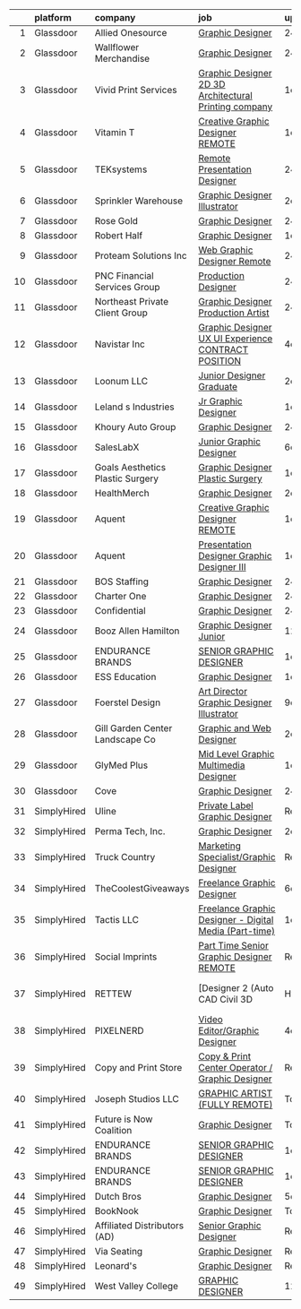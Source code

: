 

|    | platform    | company                            | job                                                                                                                                                                                                                                                                                                                                                                                                                                                                                                                                                                                                                                                                                                                                                                                                                                                                                                                                                                                                                                                                                                                                                                                                                                                                                                                                                                                                                                                                                                                                                     | update_time   | location             |
|---:|:------------|:-----------------------------------|:--------------------------------------------------------------------------------------------------------------------------------------------------------------------------------------------------------------------------------------------------------------------------------------------------------------------------------------------------------------------------------------------------------------------------------------------------------------------------------------------------------------------------------------------------------------------------------------------------------------------------------------------------------------------------------------------------------------------------------------------------------------------------------------------------------------------------------------------------------------------------------------------------------------------------------------------------------------------------------------------------------------------------------------------------------------------------------------------------------------------------------------------------------------------------------------------------------------------------------------------------------------------------------------------------------------------------------------------------------------------------------------------------------------------------------------------------------------------------------------------------------------------------------------------------------|:--------------|:---------------------|
|  1 | Glassdoor   | Allied Onesource                   | [Graphic Designer](https://www.glassdoor.com/partner/jobListing.htm?pos=123&ao=1110586&s=58&guid=000001831bf225f79b720ddb0eda56da&src=GD_JOB_AD&t=SR&vt=w&ea=1&cs=1_3e83d994&cb=1662621198384&jobListingId=1008124892438&cpc=6EF74AC2F94C1840&jrtk=3-0-1gcdv49md2ink001-1gcdv49mrgahi800-4180ab8be0177159--6NYlbfkN0CK-8nPx1PXKPyVwi8YM4tCpnZRQ_DYusyN8hYEsp4F2XPfB-QtKAUSL9EmgeoF99hsGLhvMuIxidkVAYpMPo-iCuFSXoaZG8ESkEPdkZ6wiXy2_UuTCB0eNfmxDxAPJ0gHyA64ocXmz17rK9iVWq0fVRkLqMBkUYq7qfE2SxZdV_E08HMcL66bbOHEDtvMV9Kd4--kY10SlZ4nMRLYQJmFnhmEzCqa8_v6TsQLQozwDKC0s8bR6kzTB-DUob0F9JSM5U9Qt5VP1RbAFdEIvsSvcH4My5D7rvJ96AhroGecxMClEUoXBRYNb6_5O0VuiGyjt-pRJfqJVWjW8-EZJn3r-rRCqBrsrV_DbMFur6TwvUf36bgNPI2PzOdaqzhcvuisGXZk7U_SYKq6VvMfF8vl8Eo-jnRZtiAX3kGT99H4W-cQz4x6Ib6gPmjhRLThTS9yItp1b16Y84sNw5CpyOyhqzasgHEL2SrBqFQbq_uxXUrsFXEogM-g2BbJZq85WifeWkbAQhhsGXtCAD0dbSm-7uQf7QshgIHCLicDiyMiCxsGwGl8-Df0kqvWopN1x427oIgAX3EcTA0ulriOQiww)                                                                                                                                                                                                                                                                                                                                                                                                                                                                                                                                                                                                             | 24h           | Kansas City, MO      |
|  2 | Glassdoor   | Wallflower Merchandise             | [Graphic Designer](https://www.glassdoor.com/partner/jobListing.htm?pos=112&ao=1110586&s=58&guid=000001831bf225f79b720ddb0eda56da&src=GD_JOB_AD&t=SR&vt=w&ea=1&cs=1_3faa09bb&cb=1662621198383&jobListingId=1008123397943&cpc=ACAF1607C5C1E404&jrtk=3-0-1gcdv49md2ink001-1gcdv49mrgahi800-2e01611420ad8177--6NYlbfkN0DsBOlmEAMqZtav1V1WKZO3RUElpafjggtWvxyDQ3xFSqf_F-uFbbl6i-xMJbKr51NPDUIuyhOq2XyBmsXDt0mAWluek8GKrkXFiEB6SXnSzbslSzGVM-FbFCggxB7bq5OV8mlMBsOnMnk_S-1kx5NCee7eFXrIluvgf-mQk5JVqIJkotiRmRXdMvTslnOAdxaUfADuN48xzVDmXrq1bgm9PtPpUeXMIj5TYXH5wWotSnDW2V0KQ8OX4yWMCVc-0I6NLAHO2q73dMf3gmb-JIyjJNpB3CrRwZAOxke49Byczin1KvtmM9HOP5spvKsfEHE-AxlIyJY0-VMOkkOTXUXmA2qWv0vTXf8SzkcxNv6S6axUkQh8bJwu3IUOiq1dsb39J9xlWaNMkLytY1JuMzdSVf013qzvjQXZEtT_aA3lbU7Zk8db0IDgV8FzIzi01HU9vzQBEcU_yPPsLVuxVV-muoyMbS34amZyLU1UpBbXM8NwISiUSr-6V4s0Cqg844c%3D)                                                                                                                                                                                                                                                                                                                                                                                                                                                                                                                                                                                                                                                                                               | 24h           | Delray Beach, FL     |
|  3 | Glassdoor   | Vivid Print Services               | [Graphic Designer  2D   3D Architectural Printing company ](https://www.glassdoor.com/partner/jobListing.htm?pos=109&ao=1110586&s=58&guid=000001831bf225f79b720ddb0eda56da&src=GD_JOB_AD&t=SR&vt=w&ea=1&cs=1_a9df3a45&cb=1662621198382&jobListingId=1008121826162&cpc=56C4EA4A1A191A49&jrtk=3-0-1gcdv49md2ink001-1gcdv49mrgahi800-6d07501a753a39fe--6NYlbfkN0ACTeRvGRFS6hadW-07x_K1RnsIE8OdH4tufuZ5eRAiXsy0w5YibZOSJfbb0t7u7knGur1MZ-GmDUvE1SOpAWM5qP5oym0oaJHlEaJyuHJIYnySQnGZkAxX0Ul4hjtIbyFip96yasaCS5Zh48T8x1riyFEQNA9i2BKg4LCpvDPQMIE0KRQzSjWGMuHj-d7J9l6GZuMmtubC8w12GcLO4pIeu4LA1KsAiOZV8MJRT_AVqsRRhsdVZYUFoXg1GYRJjYOLfcAjbPbZDp3ARZIatdgIoEAlDe8YB0GXAxb1Yk--J0k2AARyLh8Q6qYL6fqwGDOVIRG_BobCpM32Y3xCG0uOXCYI8CGDNm8sPEpxb0oUQrzAK7HspxeyigqISd6g6n7DcnRAEHeZ5QjljPsh6IecOwboMtna1-CsEi7grkrakdfgQbxU2Ow_YnewSNvujb-KS5dWdGmf1aap3pxfrGQSIiogrfVmaYAbXjxG-OxMyXuIOVZ4nTxJf9H0SjvoNuQ%3D)                                                                                                                                                                                                                                                                                                                                                                                                                                                                                                                                                                                                                                                      | 1d            | New York, NY         |
|  4 | Glassdoor   | Vitamin T                          | [Creative Graphic Designer   REMOTE](https://www.glassdoor.com/partner/jobListing.htm?pos=129&ao=1110586&s=58&guid=000001831bf225f79b720ddb0eda56da&src=GD_JOB_AD&t=SR&vt=w&cs=1_38e8e483&cb=1662621198385&jobListingId=1008121106886&cpc=451933188B21919D&jrtk=3-0-1gcdv49md2ink001-1gcdv49mrgahi800-05e1cfca94da4a56--6NYlbfkN0DMrcEu7yrtATojKJA7cEzGQ3FdRGWLh0CZQInL4ECGI6k5tN82kdM0OKoro5eXmjoVin0azV7kc6GOnT-z36VYfUb7jsZ11m8Mj4De-dCyWTr2LUnLUwp-mN381fCY681EvQDU2qU9yljJ3txKJsdSFJxbmjfDIE4duyRX1ix5Uwhgid0G8sjlRkkE1IHN33tYTFW7VTN0DWxcQVdHRNImmX51--kKWNwNZcP8FsWmpZzRLumKIuDZWcb2eo_bESbBo9phzFG1LqzCIDUriUcefvyoSipszuuAFz3pqg3dN40pmhhWy9etuVmofr-b411lmbagXmcdSEOEhMtcS4AHSyHfUI5WrvSjkyeEMPsoNrqbrJDVb1I131KfzCPPyz4zlHe_J2Qn5-DHWRZ50gwI5jfrxnpp4gheMTPHCAkCLJTYmw0_xI8b80OjScsT_NlsnpSSYi4kVK9NhfxiTCzQbeiJlwF8a-U%3D)                                                                                                                                                                                                                                                                                                                                                                                                                                                                                                                                                                                                                                                                                                                  | 1d            | Remote               |
|  5 | Glassdoor   | TEKsystems                         | [Remote Presentation Designer](https://www.glassdoor.com/partner/jobListing.htm?pos=121&ao=1110586&s=58&guid=000001831bf225f79b720ddb0eda56da&src=GD_JOB_AD&t=SR&vt=w&cs=1_52e64ff6&cb=1662621198384&jobListingId=1008122491315&cpc=AC285F3A3ECA6BB0&jrtk=3-0-1gcdv49md2ink001-1gcdv49mrgahi800-eb69aa39b4e9569a--6NYlbfkN0AuKz8EBO1xHDEL7V2YF9xF3dC_I9B9i-Zw2Jh8clPMK3KTieKealHQMRxLfyLBLKLqPaGttYpF55Qfk1LAPHzCtwbt9DA6DqkjHo-Ufgt1PUSGkYZ3f10fYR_ySj9iVs3N1UcNzaV0p4xI-mZS2TmtoWh2U9JPMDXdJmTpmQkjPOrHSoLZwTevQOKnPpkb5QsaAMFf94NETejHTmViWQSd-vUxGphNaLY51x0M25rTQy0bKZQmna9tzPtD2szQ_swRWcpLV5URm0PJV1_yE5Uhgb1rGbx--p8q06PkGjlZBFGa544Ps4IhDueUKcRuLtn8FoJODnBMQANdyEgIimIZCgq7DNlrQMgRbfysp-UX6L5p2hajHh7XnuHmdB_poAc7Tj6aPK0pHphvz_TtX4Fy7H_olkJ_gYw-7x8JEBI-RekJKXa1hJO86r8vpPwpjU3rAzGvyLCBwbOPp-8iSNjqZCo8QABPrqxwk6lSaf9T_vf6H7wonPlAtiA_uhDp_Mwrlg8RhcaBH_riYz7b1C_SltpJdSOPHG687rdZ9oYu0ztOJmo3Y-SvdtoRWyozLpH93ilyTPNdHF82HeELl2Ni9IM7t39OtSheVZzxIRjNhdJ8uaa8iv2KRi6N0LTcv6soP5sz30Ab7XUv1i2x3OFEhoS0jQs39-0tCw10tna78Asa0B-YWaq4X58Vez5W9kTzeiX7xCgmHa4OqZDxINBy9CcEB-IlXyHvDWq8wy7SXV8LyrJ5YaNtoELfH2koTbVECw-AeVYEhVeZxiWcF4oRl-vVEoszVWXC18oj24Zbff-RU8F7rEdRXZ6wyrP8H8JmFE2hKOJy5TAOJznZh3hBYFu6LWsT0M0I5by7UIxg1YOvqyJTQHN4OkKDO1R-2ukAdUGaeqMzj2OTyKjHzCXIZoc4wNPjpeTtgMcbDwFsWQ%3D%3D)                                                                                                                                                                                                                                          | 24h           | Covington, LA        |
|  6 | Glassdoor   | Sprinkler Warehouse                | [Graphic Designer Illustrator](https://www.glassdoor.com/partner/jobListing.htm?pos=108&ao=1110586&s=58&guid=000001831bf225f79b720ddb0eda56da&src=GD_JOB_AD&t=SR&vt=w&ea=1&cs=1_8b6d28a5&cb=1662621198382&jobListingId=1008119437871&cpc=D2F1DE17EE1F43B9&jrtk=3-0-1gcdv49md2ink001-1gcdv49mrgahi800-23cf4bdbc12d4ae5--6NYlbfkN0DWtRa9NJfjQIs4MWRRqD4F41esfMsK79cV24t80VXfzRKFVO1HOwhLjPBuvxuRJCA6N9YdHF9M0Aq3KvJjQqw8lYNsOZ-6jJ5IaLByCRWZkeONBb8JHpC3oOi0BMDYhCfqb_avAtQ9EZUo5hZxSHwSSHZL1AXmvZD-NEMG6CzGM_jQ0DqTjJra53fp_NYTgNxDv-a3QrLNiTiG8iv8oJ_sVVPGNRwzKhfr6IAoOaT-cTZyxWRLXgNdEmiNgYVI-LANZGJwncM3NhyBDCZkmWbU-yec3YQjt1MquiDKUCfb_8qplHEkG-SU6nducufM2hJfqQuz9jzbNd6m3ozl2-IfvWpcJhoGQ5Oga_i99A1zB6YWG6HBgRo4Ln3ngR6mqNAeCp7yYFuvJo0iSSjV8zVpiLm12FhV7IaxIMzpH8-d2VpzGEuMImuCYj2KTfS4VXBEkPThBk0t7jJgud5WznsNKvGE7OY4sjcsMx-xdAbmApParzHBMoyqis6NtLO2UMFscdbysCjQCA%3D%3D)                                                                                                                                                                                                                                                                                                                                                                                                                                                                                                                                                                                                                                                                     | 2d            | Houston, TX          |
|  7 | Glassdoor   | Rose   Gold                        | [Graphic Designer](https://www.glassdoor.com/partner/jobListing.htm?pos=103&ao=1110586&s=58&guid=000001831bf225f79b720ddb0eda56da&src=GD_JOB_AD&t=SR&vt=w&ea=1&cs=1_68923e36&cb=1662621198381&jobListingId=1008124278781&cpc=AF02A54CD0F60729&jrtk=3-0-1gcdv49md2ink001-1gcdv49mrgahi800-d642ffabac9d3bcf--6NYlbfkN0DWtRa9NJfjQIs4MWRRqD4F41esfMsK79cV24t80VXfzRKFVO1HOwhLUrQYNbtyVu-BToOkeDj43EQfwXLNExmYEg-GijfH9CUrx56iMnRE8hSEkX43tZsMKijqu49Fyi-r02vgozzt-Yml1MWZZnmZQTho6_5unHFUHrsqEzsrgNPPbEjPKxO8qsk9mI1QeZLj0Ejv0Q_8tXQtM0mmu-6jlhcg0W6dmJlP6-V_RBAUy_pUS8hiMHhxbHuOAz3qVd956JU4Yg7_GDpHQwaakni_1CIWQHu9iCX23IDO25HiiES86tHk7TPi-VlAKomLtj2fc8nVsYduVvm5MdIWQvxgoHNmBajnAnKdOfJC9KUTNmfG7X8qIS6AbIk5qHXOcOJ-tLsnoGqClUb2qgYpymPIfvFeHKtkXdz8dIDDdZEKttKLaEDn-cDrdvccRB11r5vJ0RsQQprcRBU0sKhNG3DA2nFk5C46giHiV5nDEHnIGmd8b_St9n8mJQbQm97JCUffReqY4EFyEA%3D%3D)                                                                                                                                                                                                                                                                                                                                                                                                                                                                                                                                                                                                                                                                                 | 24h           | Remote               |
|  8 | Glassdoor   | Robert Half                        | [Graphic Designer](https://www.glassdoor.com/partner/jobListing.htm?pos=128&ao=1110586&s=58&guid=000001831bf225f79b720ddb0eda56da&src=GD_JOB_AD&t=SR&vt=w&ea=1&cs=1_f5a39b5b&cb=1662621198385&jobListingId=1008120608720&cpc=AF770993EC679D41&jrtk=3-0-1gcdv49md2ink001-1gcdv49mrgahi800-48a38567481b854b--6NYlbfkN0CpzDdaQkua3np5pkmj49lKioZwmwxQ-yx5plwbYmV_M5JFnt4wdhB5iDa-Stjn2ByHyvFbDHXgjtj2SRCnTa78VDO00_odM4XGNY95IlgyYpIcjiWQLdvqVqFg7uCx9YE-yl3Z8lrCbIrHLMzHhmZuFcgo05QSBXTHBV99GGlnFir9tJrloQZalC2-9JJ6t1DpJjxegSp5v2HQ0vYna6bL_lAaplvXnRTljfghQDaKYe_kJBWfzXn83PMbvQ680yogpInxi9K5N35L49oCnNnQj9YXbOdP7ygBMz6bMJyT-vq1L24SZFTlB4KbnwDRNERdENRb-lsJ9k3dP71DG74MC3C8EuK45sRs4486A9hWwCIPnLHWbdHQYSsBr0hb3jYy3kLden2MHH0qCFLSAQQ5L18s7l6c8jV184GAtYjAFGkDs5SnZRe8xV4ZgMrpOxqefuQRjkCQYffMQYXUmm8HwOiPhj-5SQ6XNm6gUVfn5bw6PXs-QEk9FQdXdHUNSAajeCXirPGPWRLmJ37HWEscUsgG4atOqnvjk56n19LJKW7a6eyquR0u)                                                                                                                                                                                                                                                                                                                                                                                                                                                                                                                                                                                                                                             | 1d            | Allendale, NJ        |
|  9 | Glassdoor   | Proteam Solutions Inc              | [Web Graphic Designer   Remote](https://www.glassdoor.com/partner/jobListing.htm?pos=130&ao=1110586&s=58&guid=000001831bf225f79b720ddb0eda56da&src=GD_JOB_AD&t=SR&vt=w&ea=1&cs=1_e342131c&cb=1662621198385&jobListingId=1008123536710&cpc=334ABAF5D42DC775&jrtk=3-0-1gcdv49md2ink001-1gcdv49mrgahi800-1eb1f429858559c6--6NYlbfkN0DSIQBZQ-2Vai8_rtyWPENsIrxgvuk_9OUeK1VKqbOx9HU1FkKsTKPGTJ1fQ9Jpvdc01455lLb3XIevMyG8eONBiDaus9OwjG9Wub_u93-8kbgCAhvJA72_kAgPG4hOa-iiAqp5gq-YLdUTJhFPUrGcwNlnAu03AQWQgpE5J8pXKTSiND-TFJPpLHB9VQYzM1CMYolvweqtWal8Bw-Hi7WxIzL04Bx9uoamoqHK7KLZeqAAe1iHKblNeahOgaL8R20ad5HghZ33V3xCrGKZODfUFcNtiAlACvT40kJ2cZk13ZgKYv6-12js9h2r-vbbDG33njcaYfQev1m_636CoWFI9HJOCEpWW_xvvz5LwBjTxiSE8t6E7eb4Uds6r1dMpSHft0WdUlNjbcCrEag9Wk8LOlUNlpvx9dQYYmllK3BqnvhdTT0zthdEv9ie1kWf0GEE9v6jwXTtmyJerZkcSxa_jsi8-EwSFRwDCfXlRDkz1qSg7Vis8mSWk3tACjvv3xnlfci6ZA1AmXydbN90q3cr)                                                                                                                                                                                                                                                                                                                                                                                                                                                                                                                                                                                                                                                                | 24h           | Remote               |
| 10 | Glassdoor   | PNC Financial Services Group       | [Production Designer](https://www.glassdoor.com/partner/jobListing.htm?pos=122&ao=1110586&s=58&guid=000001831bf225f79b720ddb0eda56da&src=GD_JOB_AD&t=SR&vt=w&cs=1_2de6cb23&cb=1662621198384&jobListingId=1008123321951&cpc=B101C867B3EF2D75&jrtk=3-0-1gcdv49md2ink001-1gcdv49mrgahi800-ce6ae6c6cc301a99--6NYlbfkN0AMofH_6zXbiqn6xehDj89HQNfpf30LHk40Y3Yl5cZTpp_cLCpVqmU1EYEhYgqBRCxgmHrsvE-DYT7MF2bsA9zUCTx0sU1daa2Bi8Mp_49wzR9WLOFupGDX3VoVGwcIIncNINjse1_MAVHePiPKQkJQiMTKIi-ZFjj_l3HEjiqmmuFFuyl2SOjFlpzAxJqXKZ7GEoLPQnIxFVsMhbwS0myTfZ1bMMfsuPn0ZNiOWffhGocpSchfw6U8sMtyzaNgQpqKSZZXRk81aaFw7TI6uAM7QADFnxrv-fFGHmizGEcEjmTTy-PU9HsBxOXgBP_MoQheCEcle21DHaQKTTE5efZAKKhUUniEvbWGI-NdL7fCEB3ccVigMmx08SH4Yu8Oe9qJiuva8Uk7qIs-0hdznb2W3P9ANV3K7SdrMCzq7aolMs9yoibvwgSoFVXZl-L6xVEmUhFYrEmsUMFW1O-ZVSbdwPWtNTnOV4JVX4g28rj4MYBCMaUCw9sCMKIlgmMbW3F1XtekS147imb7S3JnzB9T6z3u4ZR8w_jJgzrJdbSLLKp-tsf7ne94Hs75f8gVyYhlcM1MgaECmpm_3-6WtAVzKfXR6XM334STeJ7wJNK5jflNLaSrh8oXydDyio3mWeeD5F0oqpfyAzouiyqJjPOGlwkbJ5v3t4CoN-LwcesNwWBYLIUZu8YfxnnG_ZYs75MT5fUiJbCzmLCUQwg55i0fRuNsIixTsJtkRVegbBP_x8XysAY5m0tZNrI6cGUf4_XFADGHU0ps3UGA8W4O3gMiHiNRmOe4o1jTGRyqBCjd_DoRlNbfchVKD25Hf4yb7Sxr4fR1flIvL0n-0JTXZViHKFW3L4RBTRijBdn7mR1E-tbUlEpFQtz3163vDbw1FmMOS5RUdg3B4tyr9bgXEoGHGSDUk8EFV1jwXkJc44xCMv58GSB9cR2p2dtF7-l47Ua_WfgI-gIfQ571iTYVX0sB2nXFGdJSwUGtJtZrqUoVvt907p0F0aEvxFlWl5pPLXBjEblze5RQJzBr2QWgTvU4RYP_Px0ImCMyCVOi26blLwrR4WecFLd-MdunPEUQfaKtdVLVoPOX3kbNbH3t5C2SAjZKrrNCNEdJcawYE4XHN-T8sP081YSsWwXK9MqBwLcB9ds_LGE2_JUtkhzoT9Rp3QQKqfiSTIY%3D) | 24h           | Pittsburgh, PA       |
| 11 | Glassdoor   | Northeast Private Client Group     | [Graphic Designer Production Artist](https://www.glassdoor.com/partner/jobListing.htm?pos=116&ao=1110586&s=58&guid=000001831bf225f79b720ddb0eda56da&src=GD_JOB_AD&t=SR&vt=w&ea=1&cs=1_a92a23f6&cb=1662621198384&jobListingId=1008123605322&cpc=F17331D9BECC482A&jrtk=3-0-1gcdv49md2ink001-1gcdv49mrgahi800-21cab00d061a75ee--6NYlbfkN0B69a26wrWQUeZrltrW3PplXj9fPZ6tWLxtoNREqkW3KRvgRClBkW0-iowyi36XDLE_skuiEmuHa0UjZKrS-fe6M2JzEoFFzO_uBMg30od3NXiMf4e3alxbADUlWX9lQVW1IhfcdNDptMfJ7JCRs5alXH__4vkzuKi5zvqO3xSjk2xVZbthRKibyA3kAdReGUy9q1a0uLgARAKPsCXFEgs6OBRrmOk_LZQ0U0CtlXsfu93sXb9IAjsgcXWuIH2DZ8P0M3m9qBxe0ymKGvY9Y2W8K5cagGic9ZtsyLQUmMmXQRjT6r0UURcTc6DQfjUd7DI2HZLDfJ5KZj9LfVoIvi4UpI_06AV-y6B2-y4W6vq6ybdDKFlP8kk7JfjvW32w24pwtXThWZON7EDe5uNzRj-CudltRRXJkP6KhVGuuO6duMVz4yoTZtlyoYhuOT_uzc7M31MnGeXAGa0Bcv8eUcISyK1xsiRzN5COntQB41IRH9HKyikNcNteydnY6fjfwno%3D)                                                                                                                                                                                                                                                                                                                                                                                                                                                                                                                                                                                                                                                                             | 24h           | Newton, MA           |
| 12 | Glassdoor   | Navistar  Inc                      | [Graphic Designer   UX UI Experience   CONTRACT POSITION](https://www.glassdoor.com/partner/jobListing.htm?pos=115&ao=1110586&s=58&guid=000001831bf225f79b720ddb0eda56da&src=GD_JOB_AD&t=SR&vt=w&cs=1_1ac3c31d&cb=1662621198383&jobListingId=1008115326642&cpc=6A22310A23505C64&jrtk=3-0-1gcdv49md2ink001-1gcdv49mrgahi800-da2106d80a04bf3e--6NYlbfkN0AKaw8O8HtsTpjEdZ8TD4sRoCQOMb8M-nU-vU3s0gcF0r3-yfGCd4qXtRpKh7pLIDKmqw8doraLQ6N9uO_gRX15Pn8af8XWGhf5E0vImEWR0Z7lJHvyNERtgOJ7AV-BjAp1xq2J-kEdLkM3wRoeyrV_lynn6O_NVhk9CFYo6GVFCtUjVGY5sjWNquq23_-aPUwt5-XRwbXonsunPXe4ybEFLd_V5fnrjNwgPfSVun73JaPuHz-8ihUYhOy_nuaxzoJbBHudXUOm8koQhbKGNz4UH1b7gFXnGAP5FCDoyNXXPJKgSfsYModwJHkgQCXXf8HcEiH1D3FXKcK-tlZNibuhSpPPKj-LO7hDjKdFM9MU_6EhKZjbJeKDm0Z1sj0PPeVidcc40tjpy5Y3oMUzvm5Nz8_J90V2rIwfeUOITtmyNKHAgjCcioAdSxrFJCl4UVI31YafpdlsdhVrotKsKPP36R3vH7gJAKxTeAoA3Me7UR17TXOJiVzN_cC4srKmWZ7tHjMj1dMpiR5uhOm5Pdz4wcfSBIRiynUQdborTPKvnMha46gQokCN7fGj7J-Tv3wukTF2JlC4ROzYgNR345EWu7rXYbNk2iv9DrWhwPjdQYE3bWGD_z2KUWNDBFdSWpHqMaKi0Wi1eg5WXos38D5YZnubYrxM0vjmElQvpxoOaYCwPpytyS6BFUD_koEngDWJ2_rWoSoItCMTPHPJ_xs5)                                                                                                                                                                                                                                                                                                                                                                                                                                           | 4d            | Lisle, IL            |
| 13 | Glassdoor   | Loonum LLC                         | [Junior Designer  Graduate ](https://www.glassdoor.com/partner/jobListing.htm?pos=118&ao=1110586&s=58&guid=000001831bf225f79b720ddb0eda56da&src=GD_JOB_AD&t=SR&vt=w&ea=1&cs=1_c0bf6a6a&cb=1662621198384&jobListingId=1008117829071&cpc=B101C867B3EF2D75&jrtk=3-0-1gcdv49md2ink001-1gcdv49mrgahi800-40214ef59b438126--6NYlbfkN0DAwgduWqBP7ymGN-lTADpinz2i-23XbRAyg5ywqS-MDfuU4MrSvHQrlYYDKmwGGmwluOBvz7vMslEzgRKJczfPOFybmcpWvAGGJl5bfuMi8XlHlFi-cravDhvAvoHGrCoTnNay-wBlxzCKwuu0iSTYx6TpVe9_VIsP_lWlZpD3xOCbK1FaavEr53sOfhyg6Y2miBSzD51_HCVwY1kgjI_YMnCJcs_zhFb6zBNfcQ2Kr9alEKYKUAFFTUdE2gNPNx2lraDNHGHgVsVby0CW72E6DB7qDHQT9CQAP09HKkEkXIvBrIRRPtZ9ybTJfxl9Xdq6lG_OtsnDfrwUsqIynE8zzDqU6igULzlFxQXJUzmWVnJv9lsQauvYPcorflh4vrRLRsLeEhng5JtLdzSnMAxHOnbf8L0mQ5pl9UDuHQEK5DoXjeyQ9P41Pmq8R9GkiMAfbOxlUJouJ50FstjDk6S-yeuZafLEDvBE1qwdzPNQV7JUEkdksqAtWXRUnX1eZhI%3D)                                                                                                                                                                                                                                                                                                                                                                                                                                                                                                                                                                                                                                                                                     | 2d            | Valencia, CA         |
| 14 | Glassdoor   | Leland s Industries                | [Jr  Graphic Designer](https://www.glassdoor.com/partner/jobListing.htm?pos=106&ao=1110586&s=58&guid=000001831bf225f79b720ddb0eda56da&src=GD_JOB_AD&t=SR&vt=w&ea=1&cs=1_bc18ff9d&cb=1662621198382&jobListingId=1008120860221&cpc=973E6D846143997F&jrtk=3-0-1gcdv49md2ink001-1gcdv49mrgahi800-cc70697c2c875d0c--6NYlbfkN0ACu_hgM4mYOpGjE6TXudS1eLEYdlotK5aSiNrSIRlNjs1ihqGN6OK9Vxq7ftLvmNsJbZHImKiBJvZGjY_aKIxe7mUk8ptQU2BN6zRgHXxST6K_zLA8uxzJfcPHEh6yjY45vo-Vi2v81Lhbc7HfcOkuXzS2h0Ri8djBOET6-gMauzEY8T30chCvVDG7T3vo2zTAdIPBrSNF1nzO7jnPkCGu0rSkkx8ekzaL1CGBtHw9fn0Q9r56_zb57hWrfL42DH5rxTfhmfiJu8AQqFnrYZ1W6Bf0riVNybGASHtoL9VH_ILouxUP0rg_HA0L1MNoIRZOWZ158ys3TjLvfgY1sCltL_ZD5GYNTth5aBw-OvtALDd8HcBJrXa4ElwoUznAQlDK8Kzeqh0_9NrxeUKHxQ7vaKyauDYf_aCSHdW7YB8uly-jjQRLLZHtDOmnuz4TlK5fwSKcU-M1L8X1pntIidqi8vBcZCz0ARib75DDb98W19tW9Nqx5bDWUIhFMdWbamYC7_pq_Qg3bg%3D%3D)                                                                                                                                                                                                                                                                                                                                                                                                                                                                                                                                                                                                                                                                             | 1d            | Grandview, TX        |
| 15 | Glassdoor   | Khoury Auto Group                  | [Graphic Designer](https://www.glassdoor.com/partner/jobListing.htm?pos=119&ao=1110586&s=58&guid=000001831bf225f79b720ddb0eda56da&src=GD_JOB_AD&t=SR&vt=w&ea=1&cs=1_b081e179&cb=1662621198384&jobListingId=1008123753285&cpc=217C45A42544DB93&jrtk=3-0-1gcdv49md2ink001-1gcdv49mrgahi800-de4daaa3dd0a3cdb--6NYlbfkN0CIgSdpMQNvoXIi1Vl28zvx56W0S6lg9Y9yF7zs_wkJW1Hk0YH_YDQQxzsyeuUEL2pUj2mT-4GyGYDOAQfvCOB1hoRSlM8bjx-a0LJL9xCUKsjOb4_F_fO8NZngtUuSiXiAGUNqTyqtuMtm5o-abgazFVsfVvzDRUglVKnRMs2S7APfqjlJ0RQvMQgVOpx_XnhyZyIPGFSvS_laugTEsc9bfN52wujP6VXUXME4Ws_Q8gdlxLOU9ntBE2CD4Noi8UPuhHC8PZDrW5slF2iOjB5EvupPhr4kQyt13amn19rD7GRzlwo3vNEogU3fhYROq--mFZrEj7LLL6FAnsf-WNVrn7hsmcfc_zh2UnfW1Zwpr4V6ER1G-U-bjb90cBMdIKXWnURRqkiPoBJA-tTVZKzha0cOZKjN6V6L2i7DJOYmUoitfkVWSqfSg9fDYprE5ENxq2aExPdywhxQtKvPrhJl4BaPjFa_4FgHLSUsJhpxTxBBeeTL4FWN)                                                                                                                                                                                                                                                                                                                                                                                                                                                                                                                                                                                                                                                                                                             | 24h           | Austin, TX           |
| 16 | Glassdoor   | SalesLabX                          | [Junior Graphic Designer](https://www.glassdoor.com/partner/jobListing.htm?pos=114&ao=1110586&s=58&guid=000001831bf225f79b720ddb0eda56da&src=GD_JOB_AD&t=SR&vt=w&cs=1_2f73d3d9&cb=1662621198383&jobListingId=1008111579607&cpc=AF770993EC679D41&jrtk=3-0-1gcdv49md2ink001-1gcdv49mrgahi800-e908962a8703a28d--6NYlbfkN0AZhccrYCUSJlZEde1UnGXnwlG1V9FU8luw-eezWnVYr5cEIZbxF0ud2TiQradMyDYAhjUuZdU-Jc6KDrNnXGt0luj4X9eLCFruo8XOurAzNfkw5TKDUy8_2DXlF_UuK3XC5Jdc8AGJshFzDUJNXv15OVNeEv33cNdPQ9245r-wmXF-LAyKzaSgTDljv7fSjHx_6o6uK4JcabIwHoYvcQv4zdOcTLKyuhBp5AUhApiEnMeSwGa6FwS3tlitU8r9edRBHjuPlY31SJiwIGlBeBQ3UhBP9NdxrDUWL0KqPsCQsTTxaWKi9Qk8MxCXuizce_rOz4Z3Y9fDuNrMJRuf6BCkGyByCOypPIiaBp1SrIqaix9n9DrrpkpOMyR5Wx-zyKk1GEWXE0nQxeAK330kiUkuRejEQiDmXRiJ8Mi7w4ep2xtfsC-AQuDh)                                                                                                                                                                                                                                                                                                                                                                                                                                                                                                                                                                                                                                                                                                                                                                           | 6d            | Austin, TX           |
| 17 | Glassdoor   | Goals Aesthetics   Plastic Surgery | [Graphic Designer   Plastic Surgery](https://www.glassdoor.com/partner/jobListing.htm?pos=124&ao=1110586&s=58&guid=000001831bf225f79b720ddb0eda56da&src=GD_JOB_AD&t=SR&vt=w&ea=1&cs=1_f4c60efd&cb=1662621198385&jobListingId=1008120482703&cpc=654405A9B1E0A9F5&jrtk=3-0-1gcdv49md2ink001-1gcdv49mrgahi800-edd9cfc951d569e9--6NYlbfkN0AyZ0kT71xIIkERnHDq08v5BsLWLW0ddbuj6qTyE40ef7YKzPDLfC6S028vLmedhxPMDiA1KfO6SRzeJYbsRMPAukxovf3E1djlsrrYz_EwKtZ9T8w-qrFtEeVQCe-efE1Fw8CYHFGO4TlmRFClGp4lzNU5kyqFujpM6I85IZcPhqXLSjwBkAZiJiWoD6rIA1k5mG-ZI4s6yLfm3_C3Rw67LnjHiBschrBQZPS1AkCOxspnVONVg4m-IXdzBfdBFQzrkfBvs62BZ_blFLaIqV75WgCf6CRcyrI26ox_MyvgA09hH7g1mIxrU1z7rv_Ln_1gFKMpWzgOf5Ojm2mWJ7ax6cv5JRv-XoQrDI8OmR2R_soTlcDh68-EG2-NXznyqSb_RKgYMu7rdfXvmUOHs5bKPdEAAw3gfRMJhrp9xmhq_imkkEuIV4RuGLWCU1F4s_Vj9bqclkD_EmB_cW6qKBuyXDgwnY0sw7EkYiTHGUL2sfw8VYLt9Jwm55W4mhOsvps%3D)                                                                                                                                                                                                                                                                                                                                                                                                                                                                                                                                                                                                                                                                             | 1d            | New York, NY         |
| 18 | Glassdoor   | HealthMerch                        | [Graphic Designer](https://www.glassdoor.com/partner/jobListing.htm?pos=117&ao=1110586&s=58&guid=000001831bf225f79b720ddb0eda56da&src=GD_JOB_AD&t=SR&vt=w&ea=1&cs=1_73f74b6d&cb=1662621198384&jobListingId=1008118484937&cpc=FAE5E775D180B2FB&jrtk=3-0-1gcdv49md2ink001-1gcdv49mrgahi800-32b2ab0383568c83--6NYlbfkN0CJfBDSEeEc7eUnd5rVrn_aucFjVrvzgr_Il_-mepVEc6uEUZdhQG4LQqS-CogM31_psN6EMyZhitwSFkM4zYeVzg13qsKBP_uEfjVGnYKB9sjlAFJzZnbfzJuWlq2WXHV2tgbl2-NWqbn24OVx6UcL1TKjcIEcTvmqy9YIkovO6Wv0vC9XyLJ1YC6lEvpBWuiOpE8PYygV5wK_T2pTMoC1unojitiXsVbQwdn72BtCt4QXpn3ViOEv-QWl0FkNPLzvbBK004eMqqNttYUTKypMLvyPSS9BhHEw0oXL72ybB31LznLjScBF3sZA8s3d-bjTx2Qd4caLPeC4iVhjonRzoKIe4vwn168XJchcqlJ9PfGyEBzKpVkY9HZEozHX-OkNo6AmC3MZFBp2pm6jc_p7Xek_Ex6rAo4BxzyRF7SNt9mC7xvuqFS-qqJWzElMN3sjAtgJMp9gXh68ibBnMhdJGeyiMQmRgag22Y_LRJ9jxqj25YKPU3dVORq_9Qu_rt0_DbtBi9r5Ow%3D%3D)                                                                                                                                                                                                                                                                                                                                                                                                                                                                                                                                                                                                                                                                                 | 2d            | Miami, FL            |
| 19 | Glassdoor   | Aquent                             | [Creative Graphic Designer   REMOTE](https://www.glassdoor.com/partner/jobListing.htm?pos=125&ao=1110586&s=58&guid=000001831bf225f79b720ddb0eda56da&src=GD_JOB_AD&t=SR&vt=w&cs=1_37729a18&cb=1662621198384&jobListingId=1008121287490&cpc=F41FEAB56D215062&jrtk=3-0-1gcdv49md2ink001-1gcdv49mrgahi800-f82d54cdd6eebdc3--6NYlbfkN0DMrcEu7yrtATojKJA7cEzGQ3FdRGWLh0CZQInL4ECGI9gD0Wolx9R2EDT7B77c2cQrmbkUFXy7nGAr5PvVIZVW6_mvVP-l1muXi1Go6q2KKpmnytCKf_R-m4nfPhHaHJqQrI_6Q8V1EZfF6pBbCotJnhkDVOb91HN8QagCp3Z40otGqrpWa1L9M162RpMihZQL-3Rh88TNGrktwoQU_x--8XOUjkqrjLCWFTooOgg3Am8CLMBK8wqqEXmLXFLPAil7bjIOPq3UXJTcqrHgGGZmiffLTzQYBpaSM4lleKhmZyBTv2Z8Rs7vTxVNu2j1wBpQU4Lkqt7anAs02dw8HVLWsItelMCSx_DVI6mqPi_T-Ft77QLSlh1jyzQphAiK_Km8EukXTDY9pz1kzaYfQNx_ARbEQu1Uq8-MNWWqsr0d6FnoGug5GKKxOYJQ-UaaS5wgPX9FklNIW7hl1pV3U3Pk)                                                                                                                                                                                                                                                                                                                                                                                                                                                                                                                                                                                                                                                                                                                                | 1d            | Remote               |
| 20 | Glassdoor   | Aquent                             | [Presentation Designer  Graphic Designer III](https://www.glassdoor.com/partner/jobListing.htm?pos=127&ao=1110586&s=58&guid=000001831bf225f79b720ddb0eda56da&src=GD_JOB_AD&t=SR&vt=w&cs=1_97ca79a2&cb=1662621198385&jobListingId=1008121287460&cpc=5EFBB0462F9C6B7A&jrtk=3-0-1gcdv49md2ink001-1gcdv49mrgahi800-294a071d39766188--6NYlbfkN0DMrcEu7yrtATojKJA7cEzGQ3FdRGWLh0CZQInL4ECGI9gD0Wolx9R2v-Aex0-GK06a35smEamgRrwwPUQ3WhehSOnNKo9krt18rGnr-pz1dDl34iYU2EV6-HDXYfErVelEELoU3ST6_bAeFsxmOjXUWhn1v3K1RsBZfd-pfutfyBg4PZMyvSKSkFFOYf1BtsIU0xDo0rjksY_j6sXaPPkfKd90qUVed5Jh0B4W-zVACJalR57BnmzWgDvNY1B1jzmU5Va0snsCc8dshocYXnLqOrb4P0fc5s2WxMjjX6Ujd0W68dQjkLIjCk7U1rdHrltzr-HnMqgfj271wkWSnP--vbIpKq3hLMF8AyivnPgXHaNVOvh67Qm7VayA7frIZOL9khatf2kdW9kWVxD8_FabrJ5PP1Iy0SDTcWNebTyNB4qXWZOwErnkCsmAnbjjtD_GPLOtEfj_Xw%3D%3D)                                                                                                                                                                                                                                                                                                                                                                                                                                                                                                                                                                                                                                                                                                                           | 1d            | Seattle, WA          |
| 21 | Glassdoor   | BOS Staffing                       | [Graphic Designer](https://www.glassdoor.com/partner/jobListing.htm?pos=126&ao=1110586&s=58&guid=000001831bf225f79b720ddb0eda56da&src=GD_JOB_AD&t=SR&vt=w&ea=1&cs=1_c8feae86&cb=1662621198385&jobListingId=1008124168462&cpc=6BF42D0955AE9A34&jrtk=3-0-1gcdv49md2ink001-1gcdv49mrgahi800-11e89165a41cc4cb--6NYlbfkN0CSD0PJk9yLnjG-wa3MARHNoV5iUnokzG0wpirHI5L2-rkZ8KzA1Hnnhg6eU3iVOWYcd3EyHxdbYwlZsSAjaBWjYkXwJE0xSihp_pqeexDboKXwFfw-acDCtzb8lH1T4kZp_VyBMX7Q8wT2HrIdPGnsBP9nWdp_29VtTqw4RrOrEBTRIuxG6i-pwAGcCZZFIVP1TFcIi7rng3eCauyS2KK6Q0Ddv1XpWSKfYGwL7bI0J4Xs5dIovAcMRL4p6CjAVT8t6aQoA-34oCD1sdmWW3dKMKBKWriY2ux6Ra65QA0KnUcT6nBT25NNYA2DquzT8n4STZpEyT0YcToHwK-zY3UTX96RZcOarSUHaa5S4vUjMtEzUBo6eOweYb-N3jjbeFJ03Ccyc5XDTzARS87ne2bJUwTjU3fg0dDgoJwXJzcSikkzb-T1BOYFg9hpHJgsT60c_XboZgc3zXOBrJA0nLklc7bpPSQbYmR4w81WPKrfa7dkg5DkUrFKocsQeZWmrppej8OwgEZ9660dXIxaHzZEQgYvyXe-wn0ZaWHljMbJtKtDP8gbty5bhz1V5RupFLHnf26NNUirIbFDUSRiDWyd7S8bTaYPBRdaES2VlWdEGeetLPnE4krsHnyiggRPqj6VqoavtdAfYZzHA2gmu3VDwd2sKqod0huXrXM2tKuAC1weqdCCQxquRRc0ts8AbuY%3D)                                                                                                                                                                                                                                                                                                                                                                                                                                                                                               | 24h           | Suwanee, GA          |
| 22 | Glassdoor   | Charter One                        | [Graphic Designer](https://www.glassdoor.com/partner/jobListing.htm?pos=113&ao=1110586&s=58&guid=000001831bf225f79b720ddb0eda56da&src=GD_JOB_AD&t=SR&vt=w&ea=1&cs=1_f9a3e420&cb=1662621198383&jobListingId=1008123591187&cpc=5E31031E1AFF45A7&jrtk=3-0-1gcdv49md2ink001-1gcdv49mrgahi800-05bbfa5eed0f4311--6NYlbfkN0D-2XokjUGVV2_Y3GlEI3IJxhVnPn6syuO_990cCoQ_3EqGk8dI4H4JM1twL4nZMEEcbhSxllhKDXRatKoycn1Mdnjg8D881_jOjx7FEmETtQtr4x97lcHa3Bom6r4DCrSk9vh6yBrttCYz_1vdpsOqI5Z3kmSvFRqfRFR08IensCRWa7sG_aB40PLVPj0XWm9enbEOsYt1YGnFVXZTsmX4PulfXJflQa0xGwJ2CfMsf2qEtbcsTgSnWqIEo14FZJ6D2Y9DGNwSt9ik34buz9ndrPB8v7O0qV6bWQkki0zcd7RPJa4BfZPpJNsEb-MpRR_7Y2bV-LdUr3nd6ZkchAIt6isnm5-VBwSX_7eE5JKtBTsu2_Q860NvQE55Zx6D-AHBuMu3Z-mPL7zYmRO2LdaNGZHjrvDQJqURRJnFWsokQEYlQFmMG--mLb_NIn3p01VaE8nMj1T39LShiJnijIDkSoihbje6vZj5DOuH-Ouy27iHPDcUIO0wqcVz-feaeHcKCgkOyg9JdA%3D%3D)                                                                                                                                                                                                                                                                                                                                                                                                                                                                                                                                                                                                                                                                                 | 24h           | Mesa, AZ             |
| 23 | Glassdoor   | Confidential                       | [Graphic Designer](https://www.glassdoor.com/partner/jobListing.htm?pos=111&ao=1110586&s=58&guid=000001831bf225f79b720ddb0eda56da&src=GD_JOB_AD&t=SR&vt=w&ea=1&cs=1_040cbdfa&cb=1662621198383&jobListingId=1008123718155&cpc=4B86475FAF393599&jrtk=3-0-1gcdv49md2ink001-1gcdv49mrgahi800-892ad141e436c525--6NYlbfkN0CJZ-BDtprzkV-iQgXKEV_TMPNwl52YvY-fOjdB0fkZMxraGgiNpnlj8SN3BC9D6Wl1SzZz58K8sKPdYVcDwSXm9NjOntE0MsbqPXvzpnVc6iYMGuIY1hjbEZ6WZ50gTiZtFy4_F9lnVjRVJuBFwntw8iw89W5PtCsRLIeX4e_KdGkM0p5c4gS5l-xR6fCrOYVUT2wkpM87j6f3hWfVbevG54-rCwMUwmwsPT7nP2jix-bCPU3bbuLp5Z6uFNob95_WjqCQx2Jn0xLQ2dGhjyiw5YCztHVCykmOTsmDB-mffBcvD68UvcUDv0mQpu-6s61QR_ptcpE8QyJ1kgMrFaC5e0uo3YJ9ObztMDWkmehPKMNemF_h0581PFLmkdTcy9HHRAXOGl9M4JDiONvaxXIYHa-b2AgnwUkTjqJatIQG6aEspLZshTPe0EuyMaQ_kEuKxN_nqEu4oUtpJfNGkW5U9ktu4zo33N8CqFX2Wt24ju3BKvvpzn6Tlcd0TZkZrPI%3D)                                                                                                                                                                                                                                                                                                                                                                                                                                                                                                                                                                                                                                                                                               | 24h           | Houston, TX          |
| 24 | Glassdoor   | Booz Allen Hamilton                | [Graphic Designer  Junior](https://www.glassdoor.com/partner/jobListing.htm?pos=101&ao=1110586&s=58&guid=000001831bf225f79b720ddb0eda56da&src=GD_JOB_AD&t=SR&vt=w&cs=1_6d0f7cbe&cb=1662621198381&jobListingId=1008097391964&cpc=66EACBD3E279A8FF&jrtk=3-0-1gcdv49md2ink001-1gcdv49mrgahi800-16c71574a40267a0--6NYlbfkN0CaLaeO0W0aSDE10oNno4SsRl14ssiVXEJb5QYZji-zahvEu0xfL2FT9xiGXFqxhLhb3twJM7PHom58qPOiMeUwXzwUjPVK2VMZYKnrUbm3nUU7kOgJDn45XnQE6Vdtd_dVAGYTGG7HNMAZTxuBvJi8s48BdWrqDGVqZQrHCElfFea6JJ4LuydQfCzLx_FN4p2uGRdsk6xuvteztnHviKkq6P7sW-3J8cMCpl2qT3rkTBg6S0wo9fIC8HSuZ4QtCR2CuQyjZNWlELGryfdrXwR9S2YFmhQbS7jBFgIaho6Duil9WHG2LKywfZx_tL-25rToLOpsu-ivAxQ3p04h5Op4TMSX79TxufjzEDzkYfociDrDUQfVmDoHSEwqhngo1ZMFfYRXc21yQh5QYhCZfb3_51WbD6v_GBhv_uTuFURnW4yJD9weoz3FmfE_tPJSscA7yITwUksvp9AJjHGHRTLGwkcpM7oz5rm2yhZtnDLTPZhhGQxfR2MJKo8qgsAIH98_34-M_Qi_NUtamyW5yUkvw2dCccyrtxLn3SMRw1_xt5gQ_JHxhP-etN45SgEGRiH51_s38iWFRg%3D%3D)                                                                                                                                                                                                                                                                                                                                                                                                                                                                                                                                                                                                              | 12d           | Maxwell AFB, AL      |
| 25 | Glassdoor   | ENDURANCE BRANDS                   | [SENIOR GRAPHIC DESIGNER](https://www.glassdoor.com/partner/jobListing.htm?pos=102&ao=1110586&s=58&guid=000001831bf225f79b720ddb0eda56da&src=GD_JOB_AD&t=SR&vt=w&ea=1&cs=1_11caa04e&cb=1662621198381&jobListingId=1008120883451&cpc=32EE424DE2B657EB&jrtk=3-0-1gcdv49md2ink001-1gcdv49mrgahi800-ebc56f3655b28881--6NYlbfkN0DmZVLlYDjpz-TD_GVq7YXt0ddP6ezPJm9WMZ72BxiLGazOFBf99UQDJ1xUfXxnn5-d6WU9eVcQ2E7jaafIaDwVMUicsDwIYexr9jmP0SR4JwWNrVscx3-nsKWogUMt5E1nYJXhLYXjrQsNjQtNT9fgF7nck30e13GCAFgQqtA5mXAxJahnlrJiuSDWowxFK_Dv40xdvgrmsStwOWg23MWjJ1cEZ4yJ6v31lxpBG6aDloz7emRpRC9on60rgR-GJZr3arjQ-XmCiSOvY0cnieDsMD3WbAzxZS0KOW9_xK3C5AjSsJs4vA3iyvIrm_z49iTV1bPa_W3Dde5vNNkfr-1SSwrnhU2kuLEyEysdPBFHeNjUO31RFP1-9kPz-aYjfOOjOAvste3F7Tdx7_2FJoOO-IuzDhln5V9LdZL1CYlF3BsPn1xDL9jc-pPaRls2wDoPCzUKu8M89WWGsV63qYKPTYfW7b4lVBL6rAs_u_rqZ41X3kFebn8dvUTYS-uLMtk%3D)                                                                                                                                                                                                                                                                                                                                                                                                                                                                                                                                                                                                                                                                                        | 1d            | Remote               |
| 26 | Glassdoor   | ESS Education                      | [Graphic Designer](https://www.glassdoor.com/partner/jobListing.htm?pos=110&ao=1110586&s=58&guid=000001831bf225f79b720ddb0eda56da&src=GD_JOB_AD&t=SR&vt=w&cs=1_7046eec9&cb=1662621198382&jobListingId=1008120615466&cpc=8D52E76475A7E842&jrtk=3-0-1gcdv49md2ink001-1gcdv49mrgahi800-8de1b58d8274f535--6NYlbfkN0ATpbTb7nI-oRg5JeQ8b-vzp5FkLtkW0yxuQiKnDKTeuQ7wQZ7fm249g8WjhLcQ7yj_EqR8mpGvll9kBWLaZIykHw3alivp224orwZmN9SYd7_O3H79UUsXpQDBCQw8q1kQg1SW0QTc48ewKrBv6pO3oS0llyAz6SOrc0wHK_BHy9uizkZK0d_J3WFp9QKaJabBRCWz0MX7ObaSbQrcR6RJYtreTCihCgXIq2PFRrY_j4cRc9JfAiE7bSTez88i0fcI_zMAhZF2AGflunCzyDeQydsPfIxQnVz4G_z-0tSoe1xV3ZrPC2LBU0FeSgW4hIO0MNDgckcuF_V4uFhD4hZhig7Rd9UF1-RExwQ4gTPMfJtLTu0VmDwiPpUtz8tGjIIKZlYBMbDkfzLddMAePDHa5jJ-1clySWao1vqM9Voz7-1WX8k8gBsIdvMasUUHSxh8qRVlH1po6gNC4Bd-HTMvEJ-yJfTh-KCgD2ztXxXbQHd0VIDv7VzYLDiILxL74vF9qbxxYVQCBxegt-jBZjFzbWVd9U_dkMp7VFE3IDAb6h5_S4oq-segMzsWfRGWsag%3D)                                                                                                                                                                                                                                                                                                                                                                                                                                                                                                                                                                                                                                    | 1d            | Jacksonville, FL     |
| 27 | Glassdoor   | Foerstel Design                    | [Art Director  Graphic Designer  Illustrator](https://www.glassdoor.com/partner/jobListing.htm?pos=107&ao=1110586&s=58&guid=000001831bf225f79b720ddb0eda56da&src=GD_JOB_AD&t=SR&vt=w&ea=1&cs=1_02ec432e&cb=1662621198382&jobListingId=1008101636559&cpc=8795CF9063CD573D&jrtk=3-0-1gcdv49md2ink001-1gcdv49mrgahi800-e06af4f833a0341a--6NYlbfkN0DT5-Szw3YawDSxV9quIo6U-4hdX6FZTICsYskzhzvX7KXzmhQwmQ7cQAIyrChrJYXj5Nz0J77CwmGZWWhj7QO08MorwsFX6WpY-cjRAqd5c5YshXe7t8yi_cAMTx-RLQrWgDv1LNRN_XNQif3bP_uxOt5oqG5pBrUgjeQADqRiTFpifcwWwp0LQb4Tnfbyb-DG596EbwPl3haPhroqO3RyNfjjNYacvnN_08WOFlr0JOaIdE6wlV2gTV76OwD1bV2MQlfCYDUNEYF0bkVk9YSlYbjDbaTjDc7wYWvj4sOde3E5Am5IvGjIgmvTAw0EsGCN2dEa9L6VEz05d56r9yI83mrWUcKZgKPjW7UHHHMTO0xSDkFXlO1lDmzqF-hBJhCHNWWvMd6fITZHtlARCUd5QtOhb7EvSUMRrKD5O2NOn5hjGITMsEqnrBu2-wB5Jpj48WMzatauITegY_TUDaWML7iQa1zyCEbXtDeWxWjTGYnkVHlFATeH2oG06pbuI-ULo4gsOLUAjPS5TO-K1RWF)                                                                                                                                                                                                                                                                                                                                                                                                                                                                                                                                                                                                                                                  | 9d            | Remote               |
| 28 | Glassdoor   | Gill Garden Center   Landscape Co  | [Graphic and Web Designer](https://www.glassdoor.com/partner/jobListing.htm?pos=120&ao=1110586&s=58&guid=000001831bf225f79b720ddb0eda56da&src=GD_JOB_AD&t=SR&vt=w&ea=1&cs=1_b26e214a&cb=1662621198384&jobListingId=1008118871872&cpc=444700D72F2ECBCE&jrtk=3-0-1gcdv49md2ink001-1gcdv49mrgahi800-cf0e73bc8f6c58ea--6NYlbfkN0BqAs7zlGrP2nlyzS4Tk5JtDtki-VbfnDR5cvE4TyXfa_lhIEQROm1vR9Px4cpc-RQa-kN1mYc_Ae93VB2d5S03WKlQgnWYqEYKloVkhqfCl5KYASEn1NMN63DnrlQkuD9dd-stIUaFj5KrtfOdevGrGfwprmtlef3KxSBziBUGVYQ5Xc_Q_Txs6GFiUjuab4ZxbbMsymDZ5ZHiqhK_ZqWEx2lgb7f40YZqn2NVRL0ZmIRbfcHHOIoriN1CQxvb-P2_UJeYudWVUthICrxfCoIhQX-8oNAs-TNjAvyWynlsY9XmqjJKDSIqDz739u0ZoDjUZo4tL-dtNiCT1w3n0As320ErynnoKFh3W9OdEWCi5LHwks8SiZW_hUntKBHFsY6xS752KwnWD70A1FDdUDNHORmbOyUsfyIT1EyO_YHBdto_L7sUDF0CxyXRLa11WzrJPgILB9fOnQdXLEOrBkjbNckTojL3LmrLbqa9yu_zJafrdLUIOxxqfwPuhP2SLP4%3D)                                                                                                                                                                                                                                                                                                                                                                                                                                                                                                                                                                                                                                                                                       | 2d            | Corpus Christi, TX   |
| 29 | Glassdoor   | GlyMed Plus                        | [Mid Level Graphic Multimedia Designer](https://www.glassdoor.com/partner/jobListing.htm?pos=104&ao=1110586&s=58&guid=000001831bf225f79b720ddb0eda56da&src=GD_JOB_AD&t=SR&vt=w&ea=1&cs=1_cdd752ec&cb=1662621198381&jobListingId=1008120966594&cpc=8A48E7D5890B96AC&jrtk=3-0-1gcdv49md2ink001-1gcdv49mrgahi800-5daef253e4ddcdec--6NYlbfkN0D0HV2yTz4X40il03i7B4p6zykbhPAjdO74rASSGNohSlnBnS_mZy5ah4d_eMjiqjCOiZOfr_-vB8_yhAp9oQwH0NPuwVrEIZaHPF5kUZ7HjgZP1wz3Qco-ivymLUQ4g7nvrbJfNSDeoPtN6blJG6FY4prihzewB1x9irE-nuJEmt9Tr6BpfjjH2jI4dpttXQNsx2dxhunNV2qoBzAdz13BZ2LGCQDQmXog5PaA6ZRuYng7b_YOHIx2L6UVVaj86bSNRsuIfSGUboKDFOQDUgdEjLpErH05KV-tJ7WBHefAN5S14jr-zyMpsAGfu-3_8KtdhQy0c3Hll8BJGgH01oRKQX7_fiBIy8MnbTKOHtRTjCNQjmlrOXRiRnI9PImxviEuk-ZzafwQcmirRZbAkr1mGCYa0a9Sz1m9LuuNsruh7WW8j7tF_swSIv1-JC7GdjZa_ia8ozxgquhGF4dzN31gyzfHhRKnY4ssllIV61E4bXVTmFi6jpUNmR4k6-2YvzI%3D)                                                                                                                                                                                                                                                                                                                                                                                                                                                                                                                                                                                                                                                                          | 1d            | Provo, UT            |
| 30 | Glassdoor   | Cove                               | [Graphic Designer](https://www.glassdoor.com/partner/jobListing.htm?pos=105&ao=1110586&s=58&guid=000001831bf225f79b720ddb0eda56da&src=GD_JOB_AD&t=SR&vt=w&ea=1&cs=1_135d798d&cb=1662621198381&jobListingId=1008123393678&cpc=235F38378B0CF412&jrtk=3-0-1gcdv49md2ink001-1gcdv49mrgahi800-6bfe7e1fc28a56c1--6NYlbfkN0CNouFGue49ejItq4fA-JdAPlUS0xHAOEK9mj0sChPU9TW8mEJOxZv3mImffP24wabyRMmzL70MAcSgi57EQprNPWNJdFK3u6crUad3WUsyqWo4iQvJZHDz1PRr0YQTaKq4VO-8GOLiDJeE8TqyldhSTbi1gBd35Qmb0FI4n6ErFOjbJ0QgtW8lBuIdw1Zc_YRQljbjmYMenhxP79itH7FKNcuZzVWXlDQlnt64h0XJycbYM6yt4j8YNSMaPXrpBr1yoWyqgLrkjz3ecB00yezByw0rEY-FNn_pFWglvq9lRiW-ZA2_yXjHMiqkuHHC40Cq9fnCY3jJVclrrNHDrB0u8_icm08yZH9V32gYWQ-AJ2qVdInaiLnfS9pBC6OxgrgP1uL0yW505DVQ_NjO3cLagqpBDStp4BYG_OOYKVQ5g3-akOXUXQcYLKs6I5Iz93Q62JJAg_uWo-YcvVEG29W57kMqCed3Nhs1vjSBMmioAEEtEmLPmLuoUThUsHjA3uE%3D)                                                                                                                                                                                                                                                                                                                                                                                                                                                                                                                                                                                                                                                                                               | 24h           | Orem, UT             |
| 31 | SimplyHired | Uline                              | [Private Label Graphic Designer](https://www.simplyhired.com/job/gaU7wG-0MokVf1_JRYGiyTzy8gVqJplpjUfErgk8B2FmWrZf0ZLp5Q?q=graphic+designer)                                                                                                                                                                                                                                                                                                                                                                                                                                                                                                                                                                                                                                                                                                                                                                                                                                                                                                                                                                                                                                                                                                                                                                                                                                                                                                                                                                                                             | Recently      | Pleasant Prairie, WI |
| 32 | SimplyHired | Perma Tech, Inc.                   | [Graphic Designer](https://www.simplyhired.com/job/lc_li2lECu5QFsZ8Frr0lOXG9J_8IJejUvq8rhsogL1tN6aC2c4pog?q=graphic+designer)                                                                                                                                                                                                                                                                                                                                                                                                                                                                                                                                                                                                                                                                                                                                                                                                                                                                                                                                                                                                                                                                                                                                                                                                                                                                                                                                                                                                                           | 2d            | Remote               |
| 33 | SimplyHired | Truck Country                      | [Marketing Specialist/Graphic Designer](https://www.simplyhired.com/job/fWrIA1OSMVNZKoFpeEy3q0gydqixTTzSxP7oKNvJ6QWN7IUMrrb9xw?q=graphic+designer)                                                                                                                                                                                                                                                                                                                                                                                                                                                                                                                                                                                                                                                                                                                                                                                                                                                                                                                                                                                                                                                                                                                                                                                                                                                                                                                                                                                                      | Recently      | Dubuque, IA          |
| 34 | SimplyHired | TheCoolestGiveaways                | [Freelance Graphic Designer](https://www.simplyhired.com/job/RLeVriDFQ-0N3S_bXsJCIexmjRXoQ3XP0WH5-IiM4cMpTwLU6dm8JQ?q=graphic+designer)                                                                                                                                                                                                                                                                                                                                                                                                                                                                                                                                                                                                                                                                                                                                                                                                                                                                                                                                                                                                                                                                                                                                                                                                                                                                                                                                                                                                                 | 6d            | Remote               |
| 35 | SimplyHired | Tactis LLC                         | [Freelance Graphic Designer - Digital Media (Part-time)](https://www.simplyhired.com/job/tz1D_bh99Tqf1UUpFlcA99BnkbmmgaIjDldksQ54RF1_pXXGY5_yHQ?q=graphic+designer)                                                                                                                                                                                                                                                                                                                                                                                                                                                                                                                                                                                                                                                                                                                                                                                                                                                                                                                                                                                                                                                                                                                                                                                                                                                                                                                                                                                     | 1d            | Remote               |
| 36 | SimplyHired | Social Imprints                    | [Part Time Senior Graphic Designer REMOTE](https://www.simplyhired.com/job/-zvFLBpSZsjrGLrKqmMI4i2VH5-GlD9yud5bcwzox6-3mdu-ZL9olg?q=graphic+designer)                                                                                                                                                                                                                                                                                                                                                                                                                                                                                                                                                                                                                                                                                                                                                                                                                                                                                                                                                                                                                                                                                                                                                                                                                                                                                                                                                                                                   | Recently      | Remote               |
| 37 | SimplyHired | RETTEW                             | [Designer 2 (Auto CAD Civil 3D |Hybrid | Sign On Bonus)](https://www.simplyhired.com/job/3pek8Sdjv2IQVaGMEn_8cbSmYH0FekHiEaxQk69Jhr48Xk5NY0oGMg?q=graphic+designer)                                                                                                                                                                                                                                                                                                                                                                                                                                                                                                                                                                                                                                                                                                                                                                                                                                                                                                                                                                                                                                                                                                                                                                                                                                                                                                                                                                                     | Recently      | Mechanicsburg, PA    |
| 38 | SimplyHired | PIXELNERD                          | [Video Editor/Graphic Designer](https://www.simplyhired.com/job/r4WT4lRWeVm4Cnk_wyLlsUBoDv4XHye3Q7fXLQa6aV72X0jSz2Lqkg?q=graphic+designer)                                                                                                                                                                                                                                                                                                                                                                                                                                                                                                                                                                                                                                                                                                                                                                                                                                                                                                                                                                                                                                                                                                                                                                                                                                                                                                                                                                                                              | 4d            | Remote               |
| 39 | SimplyHired | Copy and Print Store               | [Copy & Print Center Operator / Graphic Designer](https://www.simplyhired.com/job/7lygX6axmY95GzYo7m7weDaZbRjPN6qzy4-yNt1hb_1j3AUqBqVt1Q?q=graphic+designer)                                                                                                                                                                                                                                                                                                                                                                                                                                                                                                                                                                                                                                                                                                                                                                                                                                                                                                                                                                                                                                                                                                                                                                                                                                                                                                                                                                                            | Recently      | Mount Vernon, WA     |
| 40 | SimplyHired | Joseph Studios LLC                 | [GRAPHIC ARTIST (FULLY REMOTE)](https://www.simplyhired.com/job/oFJnV_NmHTg1p1eeULHuUoAU1wrpEZcV1fnDxRY7jGQsrhQzBaGLtA?q=graphic+designer)                                                                                                                                                                                                                                                                                                                                                                                                                                                                                                                                                                                                                                                                                                                                                                                                                                                                                                                                                                                                                                                                                                                                                                                                                                                                                                                                                                                                              | Today         | Remote               |
| 41 | SimplyHired | Future is Now Coalition            | [Graphic Designer](https://www.simplyhired.com/job/0iVv7djT1O1mVMF_NTohjhKNb8TAHgSYPvbPVO1dBGMK0ea2zCav-Q?q=graphic+designer)                                                                                                                                                                                                                                                                                                                                                                                                                                                                                                                                                                                                                                                                                                                                                                                                                                                                                                                                                                                                                                                                                                                                                                                                                                                                                                                                                                                                                           | Today         | Remote               |
| 42 | SimplyHired | ENDURANCE BRANDS                   | [SENIOR GRAPHIC DESIGNER](https://www.simplyhired.com/job/062ju20orHzbTLxHf4L7CFQ-tPYGw819DvnVDZhMpYMkcWiRrmjQ2g?q=graphic+designer)                                                                                                                                                                                                                                                                                                                                                                                                                                                                                                                                                                                                                                                                                                                                                                                                                                                                                                                                                                                                                                                                                                                                                                                                                                                                                                                                                                                                                    | 1d            | Remote               |
| 43 | SimplyHired | ENDURANCE BRANDS                   | [SENIOR GRAPHIC DESIGNER](https://www.simplyhired.com/job/062ju20orHzbTLxHf4L7CFQ-tPYGw819DvnVDZhMpYMkcWiRrmjQ2g?q=graphic+designer)                                                                                                                                                                                                                                                                                                                                                                                                                                                                                                                                                                                                                                                                                                                                                                                                                                                                                                                                                                                                                                                                                                                                                                                                                                                                                                                                                                                                                    | 1d            | Remote               |
| 44 | SimplyHired | Dutch Bros                         | [Graphic Designer](https://www.simplyhired.com/job/pobGQe_e20PHIvsDQIjpZD-HKGXx3PGhLic16QBWJOaGXAhcXE9O-A?q=graphic+designer)                                                                                                                                                                                                                                                                                                                                                                                                                                                                                                                                                                                                                                                                                                                                                                                                                                                                                                                                                                                                                                                                                                                                                                                                                                                                                                                                                                                                                           | 5d            | Oregon               |
| 45 | SimplyHired | BookNook                           | [Graphic Designer](https://www.simplyhired.com/job/s2rktn7SZHB8SQvJKDXHtVEFa91f4BEt6vGjASQTpiwyWXWvh3C4iQ?q=graphic+designer)                                                                                                                                                                                                                                                                                                                                                                                                                                                                                                                                                                                                                                                                                                                                                                                                                                                                                                                                                                                                                                                                                                                                                                                                                                                                                                                                                                                                                           | Today         | Remote               |
| 46 | SimplyHired | Affiliated Distributors (AD)       | [Senior Graphic Designer](https://www.simplyhired.com/job/2Okk0FHzIFcoC59wSRzKyheTAwbVrYtbAZkWdFeP4mSbQlR3aw2kPA?q=graphic+designer)                                                                                                                                                                                                                                                                                                                                                                                                                                                                                                                                                                                                                                                                                                                                                                                                                                                                                                                                                                                                                                                                                                                                                                                                                                                                                                                                                                                                                    | Recently      | Wayne, PA            |
| 47 | SimplyHired | Via Seating                        | [Graphic Designer](https://www.simplyhired.com/job/pZcf8eYYEkG9QL-L8Hyz3dGVM8bgAexFW6PqavwYJDTI1E5KI_BvJA?q=graphic+designer)                                                                                                                                                                                                                                                                                                                                                                                                                                                                                                                                                                                                                                                                                                                                                                                                                                                                                                                                                                                                                                                                                                                                                                                                                                                                                                                                                                                                                           | Recently      | Sparks, NV           |
| 48 | SimplyHired | Leonard's                          | [Graphic Designer](https://www.simplyhired.com/job/69AnOrjL149FRtSeSFkiClqQPRz4z_tKU2_buXzEtJt4jKvHGcWYPQ?q=graphic+designer)                                                                                                                                                                                                                                                                                                                                                                                                                                                                                                                                                                                                                                                                                                                                                                                                                                                                                                                                                                                                                                                                                                                                                                                                                                                                                                                                                                                                                           | Recently      | Saint Augustine, FL  |
| 49 | SimplyHired | West Valley College                | [GRAPHIC DESIGNER](https://www.simplyhired.com/job/HnpCmul_hRGlmrc-NYqlWi82wz4kOabvpADjOWRXMIyK4go-chHCWg?q=graphic+designer)                                                                                                                                                                                                                                                                                                                                                                                                                                                                                                                                                                                                                                                                                                                                                                                                                                                                                                                                                                                                                                                                                                                                                                                                                                                                                                                                                                                                                           | 12d           | Saratoga, CA         |